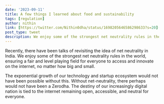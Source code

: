 ```yaml
---
date: '2023-09-11'
title: A few things I learned about food and sustainability 
tags: [regulation]
author: nithin
link: [https://twitter.com/Nithin0dha/status/1698205646586298633?s=20](https://x.com/Nithin0dha/status/1701560544442953862?s=20)
post_type: tweet
description: We enjoy some of the strongest net neutrality rules in the world...
---
```


Recently, there have been talks of revisiting the idea of net neutrality in India. We enjoy some of the strongest net neutrality rules in the world, ensuring a fair and level playing field for everyone to access and innovate on the internet, no matter how big and small. 

The exponential growth of our technology and startup ecosystem would not have been possible without this. Without net-neutrality, there perhaps would not have been a Zerodha. The destiny of our increasingly digital nation is tied to the internet remaining open, accessible, and neutral for everyone.
